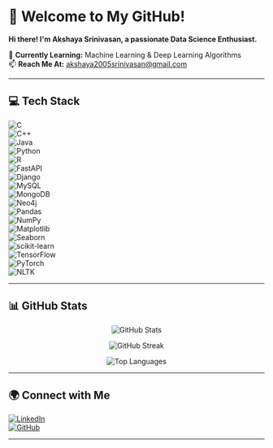 

# **🌟 Welcome to My GitHub!**  
**Hi there! I'm Akshaya Srinivasan, a passionate Data Science Enthusiast.**  

🚀 **Currently Learning:** Machine Learning & Deep Learning Algorithms  
📫 **Reach Me At:** akshaya2005srinivasan@gmail.com  

---

## **💻 Tech Stack**   
![C](https://img.shields.io/badge/C-%2300599C.svg?style=for-the-badge&logo=c&logoColor=white)  
![C++](https://img.shields.io/badge/C++-%2300599C.svg?style=for-the-badge&logo=c%2B%2B&logoColor=white)  
![Java](https://img.shields.io/badge/Java-%23ED8B00.svg?style=for-the-badge&logo=openjdk&logoColor=white)  
![Python](https://img.shields.io/badge/Python-%2314354C.svg?style=for-the-badge&logo=python&logoColor=white)  
![R](https://img.shields.io/badge/R-%23276DC3.svg?style=for-the-badge&logo=r&logoColor=white)  
![FastAPI](https://img.shields.io/badge/FastAPI-005571?style=for-the-badge&logo=fastapi)  
![Django](https://img.shields.io/badge/Django-%23092E20.svg?style=for-the-badge&logo=django&logoColor=white)  
![MySQL](https://img.shields.io/badge/MySQL-%234479A1.svg?style=for-the-badge&logo=mysql&logoColor=white)  
![MongoDB](https://img.shields.io/badge/MongoDB-%234ea94b.svg?style=for-the-badge&logo=mongodb&logoColor=white)  
![Neo4j](https://img.shields.io/badge/Neo4j-%2300A3D9.svg?style=for-the-badge&logo=neo4j&logoColor=white)  
![Pandas](https://img.shields.io/badge/Pandas-%23150458.svg?style=for-the-badge&logo=pandas&logoColor=white)  
![NumPy](https://img.shields.io/badge/NumPy-%23013243.svg?style=for-the-badge&logo=numpy&logoColor=white)  
![Matplotlib](https://img.shields.io/badge/Matplotlib-%23ffffff.svg?style=for-the-badge&logo=Matplotlib&logoColor=black)  
![Seaborn](https://img.shields.io/badge/Seaborn-%2300A3D9.svg?style=for-the-badge&logoColor=white)  
![scikit-learn](https://img.shields.io/badge/scikit--learn-%23F7931E.svg?style=for-the-badge&logo=scikit-learn&logoColor=white)  
![TensorFlow](https://img.shields.io/badge/TensorFlow-%23FF6F00.svg?style=for-the-badge&logo=TensorFlow&logoColor=white)   
![PyTorch](https://img.shields.io/badge/PyTorch-%23EE4C2C.svg?style=for-the-badge&logo=pytorch&logoColor=white)    
![NLTK](https://img.shields.io/badge/NLTK-%23009999.svg?style=for-the-badge&logoColor=white)  


---

## **📊 GitHub Stats**
<div align="center">

  ![GitHub Stats](https://github-readme-stats.vercel.app/api?username=Akshaya150105&theme=dark&hide_border=false&include_all_commits=false&count_private=false)

  ![GitHub Streak](https://github-readme-streak-stats.herokuapp.com/?user=Akshaya150105&theme=dark&hide_border=false)

  ![Top Languages](https://github-readme-stats.vercel.app/api/top-langs/?username=Akshaya150105&theme=dark&hide_border=false&include_all_commits=false&count_private=false&layout=compact)

 

</div>

---

## **🌍 Connect with Me**  
[![LinkedIn](https://img.shields.io/badge/LinkedIn-%230077B5.svg?style=for-the-badge&logo=linkedin&logoColor=white)](https://www.linkedin.com/in/akshaya-srinivasan-467a8b255)  
[![GitHub](https://img.shields.io/badge/GitHub-%23181717.svg?style=for-the-badge&logo=github&logoColor=white)](https://github.com/Akshaya150105)  

---

